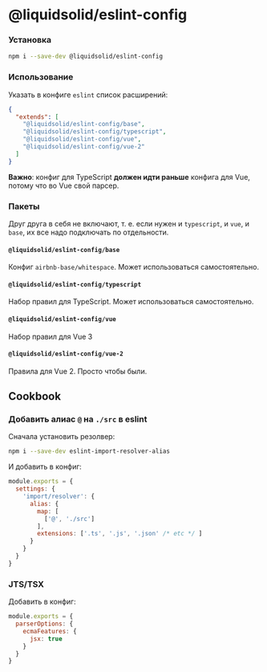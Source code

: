 # @liquidsolid/eslint-config

### Установка

```sh
npm i --save-dev @liquidsolid/eslint-config
```

### Использование

Указать в конфиге `eslint` список расширений:

```json
{
  "extends": [
    "@liquidsolid/eslint-config/base",
    "@liquidsolid/eslint-config/typescript",
    "@liquidsolid/eslint-config/vue",
    "@liquidsolid/eslint-config/vue-2"
  ]
}
```

**Важно**: конфиг для TypeScript **должен идти раньше** конфига для Vue, потому что во Vue свой парсер.

### Пакеты

Друг друга в себя не включают, т. е. если нужен и `typescript`, и `vue`, и `base`, их все надо подключать по отдельности.

#### `@liquidsolid/eslint-config/base`

Конфиг `airbnb-base/whitespace`. Может использоваться самостоятельно.

#### `@liquidsolid/eslint-config/typescript`

Набор правил для TypeScript. Может использоваться самостоятельно.

#### `@liquidsolid/eslint-config/vue`

Набор правил для Vue 3

#### `@liquidsolid/eslint-config/vue-2`

Правила для Vue 2. Просто чтобы были.

## Cookbook

### Добавить алиас `@` на `./src` в eslint

Сначала установить резолвер:

```sh
npm i --save-dev eslint-import-resolver-alias
```

И добавить в конфиг:

```js
module.exports = {
  settings: {
    'import/resolver': {
      alias: {
        map: [
          ['@', './src']
        ],
        extensions: ['.ts', '.js', '.json' /* etc */ ]
      }
    }
  }
}
```

### JTS/TSX

Добавить в конфиг:

```js
module.exports = {
  parserOptions: {
    ecmaFeatures: {
      jsx: true
    }
  }
}
```
